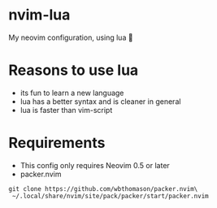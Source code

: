 # nvim-lua
My neovim configuration, using lua 💙

# Reasons to use lua
- its fun to learn a new language
- lua has a better syntax and is cleaner in general
- lua is faster than vim-script

# Requirements
- This config only requires Neovim 0.5 or later
- packer.nvim
```
git clone https://github.com/wbthomason/packer.nvim\
 ~/.local/share/nvim/site/pack/packer/start/packer.nvim
```
